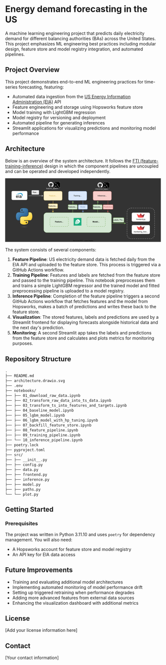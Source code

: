 # Energy demand forecasting in the US

A machine learning engineering project that predicts daily electricity demand for different balancing authorities (BAs) across the United States. This project emphasizes ML engineering best practices including modular design, feature store and model registry integration, and automated pipelines.

## Project Overview

This project demonstrates end-to-end ML engineering practices for time-series forecasting, featuring:

- Automated data ingestion from the [US Energy Information Administration (EIA)](https://www.eia.gov/opendata/) API
- Feature engineering and storage using Hopsworks feature store
- Model training with LightGBM regression
- Model registry for versioning and deployment
- Automated pipeline for generating inferences
- Streamlit applications for visualizing predictions and monitoring model performance

## Architecture
Below is an overview of the system architecture. It follows the [FTI (feature-training-inference)](https://www.hopsworks.ai/post/mlops-to-ml-systems-with-fti-pipelines) design in which the component pipelines are uncoupled and can be operated and developed independently.

![](architecture.drawio.svg)

The system consists of several components:

1. **Feature Pipeline**: US electricity demand data is fetched daily from the EIA API and uploaded to the feature store. This process is triggered via a GitHub Actions workflow.
2. **Training Pipeline**: Features and labels are fetched from the feature store and passed to the training pipeline. This notebook preprocesses them and trains a simple LightGBM regressor and the trained model and fitted preprocessing pipeline is uploaded to a model registry.
3. **Inference Pipeline**: Completion of the feature pipeline triggers a second GitHub Actions workflow that fetches features and the model from Hopsworks, makes a batch of predictions and writes these back to the feature store. 
4. **Visualization**: The stored features, labels and predictions are used by a Streamlit frontend for displaying forecasts alongside historical data and the next day's prediction.
5. **Monitoring**: A second Streamlit app takes the labels and predictions from the feature store and calculates and plots metrics for monitoring purposes.

## Repository Structure

```
.
├── README.md
├── architecture.drawio.svg
├── .env
├── notebooks/
├── ├── 01_download_raw_data.ipynb
├── ├── 02_transform_raw_data_into_ts_data.ipynb
├── ├── 03_transform_ts_into_features_and_targets.ipynb
├── ├── 04_baseline_model.ipynb
├── ├── 05_lgbm_model.ipynb
├── ├── 06_lgbm_model_with_hp_tuning.ipynb
├── ├── 07_backfill_feature_store.ipynb
├── ├── 08_feature_pipeline.ipynb
├── ├── 09_training_pipeline.ipynb
├── └── 10_inference_pipeline.ipynb
├── poetry.lock
├── pyproject.toml
├── src/
├── ├── __init__.py
├── ├── config.py
├── ├── data.py
├── ├── frontend.py
├── ├── inference.py
├── ├── model.py
├── ├── paths.py
└── └── plot.py
```

## Getting Started

### Prerequisites
The project was written in Python 3.11.10 and uses `poetry` for dependency management. You will also need:

- A Hopsworks account for feature store and model registry
- An API key for EIA data access

## Future Improvements

- Training and evaluating additional model architectures
- Implementing automated monitoring of model performance drift
- Setting up triggered retraining when performance degrades
- Adding more advanced features from external data sources
- Enhancing the visualization dashboard with additional metrics

## License

[Add your license information here]

## Contact

[Your contact information]
